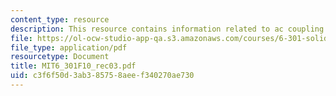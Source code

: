 ```yaml
---
content_type: resource
description: This resource contains information related to ac coupling.
file: https://ol-ocw-studio-app-qa.s3.amazonaws.com/courses/6-301-solid-state-circuits-fall-2010/c3f6f50d3ab385758aeef340270ae730_MIT6_301F10_rec03.pdf
file_type: application/pdf
resourcetype: Document
title: MIT6_301F10_rec03.pdf
uid: c3f6f50d-3ab3-8575-8aee-f340270ae730
---
```

